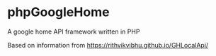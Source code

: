 # phpGoogleHome
A google home API framework written in PHP

Based on information from https://rithvikvibhu.github.io/GHLocalApi/
